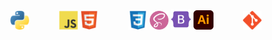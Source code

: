 <p align="center">
	<img src="/assets/python.svg" width="30px" alt="Python" title="Python">
	&nbsp;&nbsp;&nbsp;&nbsp;&nbsp;&nbsp;&nbsp;&nbsp;&nbsp;&nbsp;
	<img src="/assets/javascript.svg" width="30px" alt="JS" title="JS">
	<img src="/assets/html5.svg" width="30px" alt="HTML" title="HTML">
  	&nbsp;&nbsp;&nbsp;&nbsp;&nbsp;&nbsp;&nbsp;&nbsp;&nbsp;&nbsp;
	<img src="/assets/css3.svg" width="30px" alt="CSS" title="CSS">
	<img src="/assets/sass.svg" width="30px" alt="SASS" title="SASS">
 	<img src="/assets/bootstrap.svg" width="32.5px" alt="bootstrap" title="bootstrap">
 	<img src="/assets/illustrator.svg" width="31.5px" alt="Ai" title="Ai">
	&nbsp;&nbsp;&nbsp;&nbsp;&nbsp;&nbsp;&nbsp;&nbsp;&nbsp;&nbsp;
  <img src="/assets/git.svg" width="30px" alt="git" title="git">
<p/>
